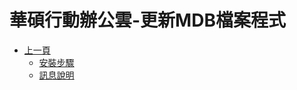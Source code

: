# 華碩行動辦公雲-更新MDB檔案程式
* [上一頁](../README.md)
    * [安裝步驟](README.md#installStep)
    * [訊息說明](README.md#message)